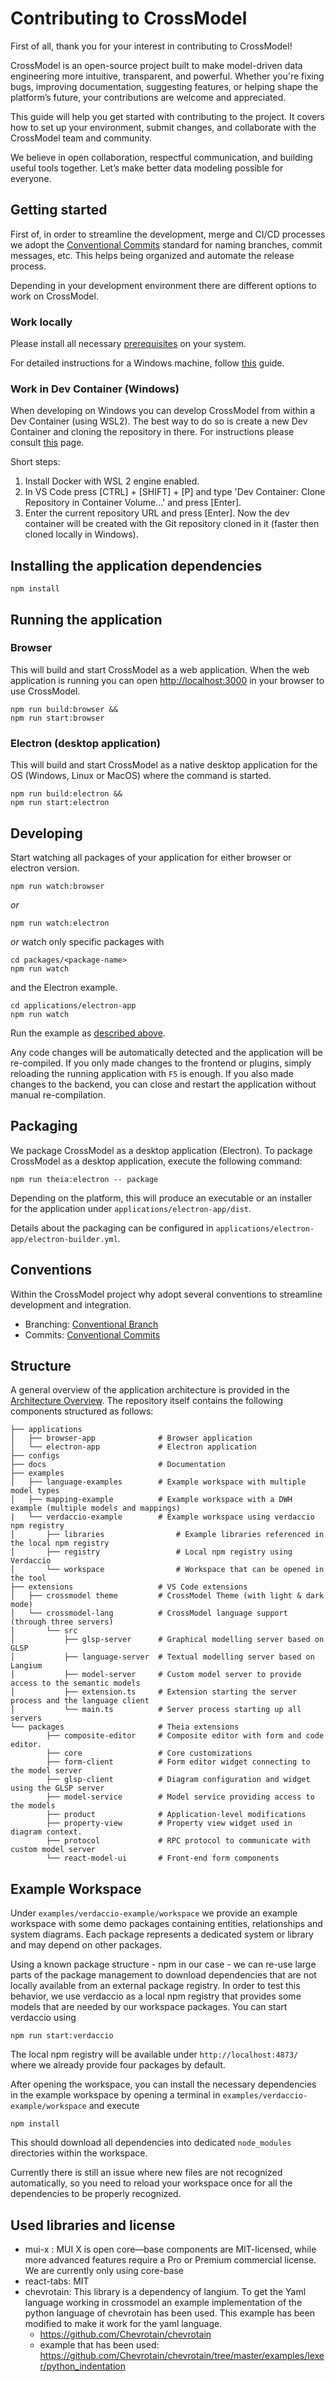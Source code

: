 # Contributing to CrossModel

First of all, thank you for your interest in contributing to CrossModel!

CrossModel is an open-source project built to make model-driven data engineering more intuitive, transparent, and powerful. Whether you're fixing bugs, improving documentation, suggesting features, or helping shape the platform’s future, your contributions are welcome and appreciated.

This guide will help you get started with contributing to the project. It covers how to set up your environment, submit changes, and collaborate with the CrossModel team and community.

We believe in open collaboration, respectful communication, and building useful tools together. Let’s make better data modeling possible for everyone.

## Getting started

First of, in order to streamline the development, merge and CI/CD processes we adopt the [Conventional Commits](https://www.conventionalcommits.org/en/v1.0.0/) standard for naming branches, commit messages, etc. This helps being organized and automate the release process.

Depending in your development environment there are different options to work on CrossModel.

### Work locally

Please install all necessary [prerequisites](https://github.com/eclipse-theia/theia/blob/master/doc/Developing.md#prerequisites) on your system.

For detailed instructions for a Windows machine, follow [this](./docs/PrerequisitesWindows.md) guide.

### Work in Dev Container (Windows)

When developing on Windows you can develop CrossModel from within a Dev Container (using WSL2). The best way to do so is create a new Dev Container and cloning the repository in there. For instructions please consult [this](https://code.visualstudio.com/docs/devcontainers/containers#_quick-start-open-a-git-repository-or-github-pr-in-an-isolated-container-volume) page.

Short steps:

1. Install Docker with WSL 2 engine enabled.
1. In VS Code press [CTRL] + [SHIFT] + [P] and type 'Dev Container: Clone Repository in Container Volume...' and press [Enter].
1. Enter the current repository URL and press [Enter]. Now the dev container will be created with the Git repository cloned in it (faster then cloned locally in Windows).

## Installing the application dependencies

    npm install

## Running the application

### Browser

This will build and start CrossModel as a web application. When the web application is running you can open <http://localhost:3000> in your browser to use CrossModel.

    npm run build:browser &&
    npm run start:browser

### Electron (desktop application)

This will build and start CrossModel as a native desktop application for the OS (Windows, Linux or MacOS) where the command is started.

    npm run build:electron &&
    npm run start:electron

## Developing

Start watching all packages of your application for either browser or electron version.

    npm run watch:browser

_or_

    npm run watch:electron

_or_ watch only specific packages with

    cd packages/<package-name>
    npm run watch

and the Electron example.

    cd applications/electron-app
    npm run watch

Run the example as [described above](#running-the-application).

Any code changes will be automatically detected and the application will be re-compiled.
If you only made changes to the frontend or plugins, simply reloading the running application with `F5` is enough.
If you also made changes to the backend, you can close and restart the application without manual re-compilation.

## Packaging

We package CrossModel as a desktop application (Electron).
To package CrossModel as a desktop application, execute the following command:

    npm run theia:electron -- package

Depending on the platform, this will produce an executable or an installer for the application under `applications/electron-app/dist`.

Details about the packaging can be configured in `applications/electron-app/electron-builder.yml`.

## Conventions

Within the CrossModel project why adopt several conventions to streamline development and integration.

- Branching: [Conventional Branch](https://conventional-branch.github.io/)
- Commits: [Conventional Commits](https://www.conventionalcommits.org/)

## Structure

A general overview of the application architecture is provided in the [Architecture Overview](docs/Architecture.md).
The repository itself contains the following components structured as follows:

    ├── applications
    │   ├── browser-app              # Browser application
    │   └── electron-app             # Electron application
    ├── configs
    ├── docs                         # Documentation
    ├── examples
    │   ├── language-examples        # Example workspace with multiple model types
    │   ├── mapping-example          # Example workspace with a DWH example (multiple models and mappings)
    |   └── verdaccio-example        # Example workspace using verdaccio npm registry
    │       ├── libraries                # Example libraries referenced in the local npm registry
    │       ├── registry                 # Local npm registry using Verdaccio
    │       └── workspace                # Workspace that can be opened in the tool
    ├── extensions                   # VS Code extensions
    │   ├── crossmodel theme         # CrossModel Theme (with light & dark mode)
    │   └── crossmodel-lang          # CrossModel language support (through three servers)
    │       └── src
    │           ├── glsp-server      # Graphical modelling server based on GLSP
    │           ├── language-server  # Textual modelling server based on Langium
    │           ├── model-server     # Custom model server to provide access to the semantic models
    │           ├── extension.ts     # Extension starting the server process and the language client
    │           └── main.ts          # Server process starting up all servers
    └── packages                     # Theia extensions
            ├── composite-editor     # Composite editor with form and code editor.
            ├── core                 # Core customizations
            ├── form-client          # Form editor widget connecting to the model server
            ├── glsp-client          # Diagram configuration and widget using the GLSP server
            ├── model-service        # Model service providing access to the models
            ├── product              # Application-level modifications
            ├── property-view        # Property view widget used in diagram context.
            ├── protocol             # RPC protocol to communicate with custom model server
            └── react-model-ui       # Front-end form components

## Example Workspace

Under `examples/verdaccio-example/workspace` we provide an example workspace with some demo packages containing entities, relationships and system diagrams.
Each package represents a dedicated system or library and may depend on other packages.

Using a known package structure - npm in our case - we can re-use large parts of the package management to download dependencies that are not locally available from an external package registry.
In order to test this behavior, we use verdaccio as a local npm registry that provides some models that are needed by our workspace packages.
You can start verdaccio using

    npm run start:verdaccio

The local npm registry will be available under `http://localhost:4873/` where we already provide four packages by default.

After opening the workspace, you can install the necessary dependencies in the example workspace by opening a terminal in `examples/verdaccio-example/workspace` and execute

    npm install

This should download all dependencies into dedicated `node_modules` directories within the workspace.

Currently there is still an issue where new files are not recognized automatically, so you need to reload your workspace once for all the dependencies to be properly recognized.

## Used libraries and license

- mui-x : MUI X is open core—base components are MIT-licensed, while more advanced features require a Pro or Premium commercial license. We are currently only using core-base
- react-tabs: MIT
- chevrotain: This library is a dependency of langium. To get the Yaml language working in crossmodel an example implementation of the python language of chevrotain has been used. This example has been modified to make it work for the yaml language.
   - <https://github.com/Chevrotain/chevrotain>
   - example that has been used: <https://github.com/Chevrotain/chevrotain/tree/master/examples/lexer/python_indentation>
